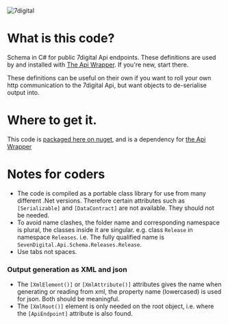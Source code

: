 ![7digital](http://i.imgur.com/StUnvCy.png?1)

What is this code?
========
Schema in C# for public 7digital Api endpoints. These definitions are used by and installed with [The Api Wrapper](https://github.com/7digital/SevenDigital.Api.Wrapper). If you're new, start there.

These definitions can be useful on their own if you want to roll your own http communication to the 7digital Api, but want objects to de-serialise output into.

Where to get it.
====
This code is [packaged here on nuget](https://www.nuget.org/packages/SevenDigital.Api.Schema/), and is a dependency for [the Api Wrapper](https://www.nuget.org/packages/SevenDigital.Api.Wrapper/)

Notes for coders
=====

* The code is compiled as a portable class library for use from many different .Net versions. Therefore certain attributes such as `[Serializable]` and `[DataContract]` are not available. They should not be needed.
* To avoid name clashes, the folder name and corresponding namespace is plural, the classes inside it are singular. e.g. class `Release` in namespace  `Releases`. i.e. The fully qualified name is `SevenDigital.Api.Schema.Releases.Release`.
* Use tabs not spaces.

### Output generation as XML and json ###

* The `[XmlElement()]` or `[XmlAttribute()]` attributes gives the name when generating or reading from xml, the property name (lowercased) is used for json. Both should be meaningful.
* The `[XmlRoot()]` element is only needed on the root object, i.e. where the `[ApiEndpoint]` attribute is also found.

